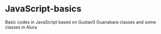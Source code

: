 # JavaScript-basics
Basic codes in JavaScript based on Gustav0 Guanabara classes and some classes in Alura
